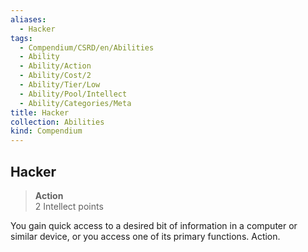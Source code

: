 ```yaml
---
aliases:
  - Hacker
tags:
  - Compendium/CSRD/en/Abilities
  - Ability
  - Ability/Action
  - Ability/Cost/2
  - Ability/Tier/Low
  - Ability/Pool/Intellect
  - Ability/Categories/Meta
title: Hacker
collection: Abilities
kind: Compendium
---
```

## Hacker  
>**Action**  
>2 Intellect points
  
You gain quick access to a desired bit of information in a computer or similar device, or you access one of its primary functions. Action.